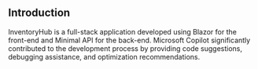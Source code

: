 ## Introduction
InventoryHub is a full-stack application developed using Blazor for the front-end and Minimal API for the back-end. Microsoft Copilot significantly contributed to the development process by providing code suggestions, debugging assistance, and optimization recommendations.
